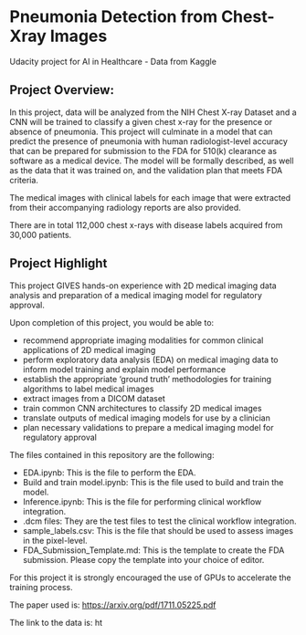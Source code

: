 ﻿# Pneumonia Detection from Chest-Xray Images
Udacity project for AI in Healthcare - Data from Kaggle

## Project Overview: 

In this project, data will be analyzed from the NIH Chest X-ray Dataset and a CNN will be trained to classify a given chest x-ray for the presence or absence of pneumonia. This project will culminate in a model that can predict the presence of pneumonia with human radiologist-level accuracy that can be prepared for submission to the FDA for 510(k) clearance as software as a medical device. The model will be formally described, as well as the data that it was trained on, and the validation plan that meets FDA criteria.

The medical images with clinical labels for each image that were extracted from their accompanying radiology reports are also provided.

There are in total 112,000 chest x-rays with disease labels acquired from 30,000 patients.

## Project Highlight

This project GIVES hands-on experience with 2D medical imaging data analysis and preparation of a medical imaging model for regulatory approval.

Upon completion of this project, you would be able to:

* recommend appropriate imaging modalities for common clinical applications of 2D medical imaging
* perform exploratory data analysis (EDA) on medical imaging data to inform model training and explain model performance
* establish the appropriate ‘ground truth’ methodologies for training algorithms to label medical images
* extract images from a DICOM dataset
* train common CNN architectures to classify 2D medical images
* translate outputs of medical imaging models for use by a clinician
* plan necessary validations to prepare a medical imaging model for regulatory approval

The files contained in this repository are the following:

* EDA.ipynb: This is the file to perform the EDA.
* Build and train model.ipynb: This is the file used to build and train the model.
* Inference.ipynb: This is the file for performing clinical workflow integration.
* .dcm files: They are the test files to test the clinical workflow integration.
* sample_labels.csv: This is the file that should be used to assess images in the pixel-level.
* FDA_Submission_Template.md: This is the template to create the FDA submission. Please copy the template into your choice of editor.

For this project it is strongly encouraged the use of GPUs to accelerate the training process.

The paper used is: https://arxiv.org/pdf/1711.05225.pdf

The link to the data is: ht